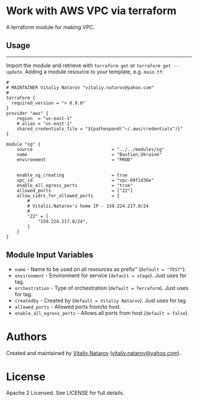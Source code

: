 # Work with AWS VPC via terraform

A terraform module for making VPC.

## Usage
----------------------

Import the module and retrieve with ```terraform get``` or ```terraform get --update```. Adding a module resource to your template, e.g. `main.tf`:

```
#
# MAINTAINER Vitaliy Natarov "vitaliy.natarov@yahoo.com"
#
terraform {
  required_version = "> 0.9.0"
}
provider "aws" {
    region  = "us-east-1"
    # alias = "us-east-1"
    shared_credentials_file = "${pathexpand("~/.aws/credentials")}"
}

module "sg" {
    source                              = "../../modules/sg"
    name                                = "Bastion_Ukraine"
    environment                         = "PROD"


    enable_sg_creating                  = true
    vpc_id                              = "vpc-09f1d36e"
    enable_all_egress_ports             = "true"
    allowed_ports                       = ["22"]
    allow_cidrs_for_allowed_ports       = {
        #
        # Vitalii.Natarov's home IP - 159.224.217.0/24
        #
        "22" = [
            "159.224.217.0/24",
        ]
    }
}

```

Module Input Variables
----------------------

- `name` - Name to be used on all resources as prefix" (`default = "TEST"`).
- `environment` - Environment for service (`default = stage`). Just uses for tag.
- `orchestration` - Type of orchestration (`default = Terraform`). Just uses for tag.
- `createdby` - Created by (`default = Vitaliy Natarov`). Just uses for tag.
- `allowed_ports` - Allowed ports from/to host.
- `enable_all_egress_ports` - Allows all ports from host (`default = false`).


Authors
=======

Created and maintained by [Vitaliy Natarov](https://github.com/SebastianUA)
(vitaliy.natarov@yahoo.com).

License
=======

Apache 2 Licensed. See LICENSE for full details.
